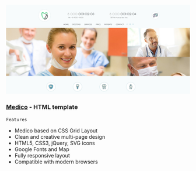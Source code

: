 
<img src="preview/view.jpg">

### [Medico](https://medicoo.vercel.app/) - HTML template ###

```
Features
```

- Medico based on CSS Grid Layout
- Clean and creative multi-page design
- HTML5, CSS3, jQuery, SVG icons 
- Google Fonts and Map
- Fully responsive layout
- Compatible with modern browsers
